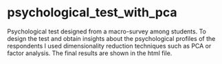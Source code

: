 # psychological_test_with_pca
Psychological test designed from a macro-survey among students. To design the test and obtain insights about the psychological profiles of the respondents I used dimensionality reduction techniques such as PCA or factor analysis. The final results are shown in the html file.
